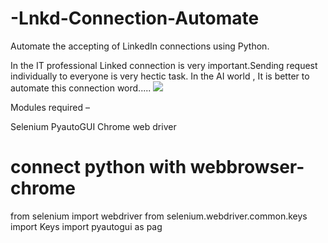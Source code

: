 # -Lnkd-Connection-Automate
Automate the accepting of LinkedIn connections using Python.

In the IT professional Linked connection is very important.Sending request individually to everyone is very hectic task.
In the AI world , It is better to automate this connection word.....
<img src="https://www.weidert.com/hs-fs/hubfs/Blog/2021-blog-images/computer-networking-graphic.jpg?width=1800&height=945&name=computer-networking-graphic.jpg"/> </a> 


Modules required – 
 
Selenium 
PyautoGUI
Chrome web driver 


# connect python with webbrowser-chrome
from selenium import webdriver
from selenium.webdriver.common.keys import Keys
import pyautogui as pag
